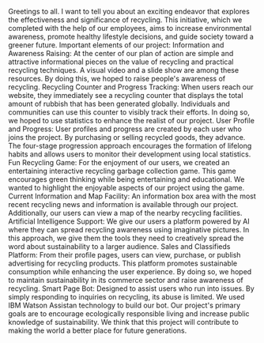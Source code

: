 Greetings to all.
I want to tell you about an exciting endeavor that explores the effectiveness and significance of 
recycling. This initiative, which we completed with the help of our employees, aims to increase 
environmental awareness, promote healthy lifestyle decisions, and guide society toward a greener future.
Important elements of our project:
Information and Awareness Raising: At the center of our plan of action are simple and attractive 
informational pieces on the value of recycling and practical recycling techniques. A visual video and a 
slide show are among these resources. By doing this, we hoped to raise people's awareness of recycling.
Recycling Counter and Progress Tracking: When users reach our website, they immediately see a 
recycling counter that displays the total amount of rubbish that has been generated globally. Individuals 
and communities can use this counter to visibly track their efforts. In doing so, we hoped to use statistics 
to enhance the realist of our project.
User Profile and Progress: User profiles and progress are created by each user who joins the project. 
By purchasing or selling recycled goods, they advance. The four-stage progression approach encourages 
the formation of lifelong habits and allows users to monitor their development using local statistics.
Fun Recycling Game: For the enjoyment of our users, we created an entertaining interactive recycling 
garbage collection game. This game encourages green thinking while being entertaining and 
educational. We wanted to highlight the enjoyable aspects of our project using the game.
Current Information and Map Facility: An information box area with the most recent recycling news 
and information is available through our project. Additionally, our users can view a map of the nearby 
recycling facilities.
Artificial Intelligence Support: We give our users a platform powered by AI where they can spread 
recycling awareness using imaginative pictures. In this approach, we give them the tools they need to 
creatively spread the word about sustainability to a larger audience.
Sales and Classifieds Platform: From their profile pages, users can view, purchase, or publish 
advertising for recycling products. This platform promotes sustainable consumption while enhancing 
the user experience. By doing so, we hoped to maintain sustainability in its commerce sector and raise 
awareness of recycling.
Smart Page Bot: Designed to assist users who run into issues. By simply responding to inquiries on 
recycling, its abuse is limited. We used IBM Watson Assistan technology to build our bot.
Our project's primary goals are to encourage ecologically responsible living and increase public 
knowledge of sustainability. We think that this project will contribute to making the world a better place 
for future generations.
